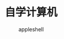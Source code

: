 ---
slug: 计算机自学
title: 自学计算机
author: appleshell
author_url: https://github.com/appleshell
tags: [计算机基础, 自学, 大纲]
---